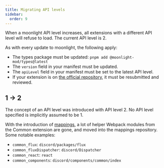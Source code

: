 ```yaml
---
title: Migrating API levels
sidebar:
  order: 9
---
```


When a moonlight API level increases, all extensions with a different API level will refuse to load. The current API level is 2.

As with every update to moonlight, the following apply:

- The types package must be updated: `pnpm add @moonlight-mod/types@latest`
- The `version` field in your manifest must be updated.
- The `apiLevel` field in your manifest must be set to the latest API level.
- If your extension is on [the official repository](/ext-dev/official-repository), it must be resubmitted and reviewed.

## 1 -> 2

The concept of an API level was introduced with API level 2. No API level specified is implicitly assumed to be 1.

With the introduction of [mappings](/ext-dev/mappings), a lot of helper Webpack modules from the Common extension are gone, and moved into the mappings repository. Some notable examples:

- `common_flux`: `discord/packages/flux`
- `common_fluxDispatcher`: `discord/Dispatcher`
- `common_react`: `react`
- `common_components`: `discord/components/common/index`
